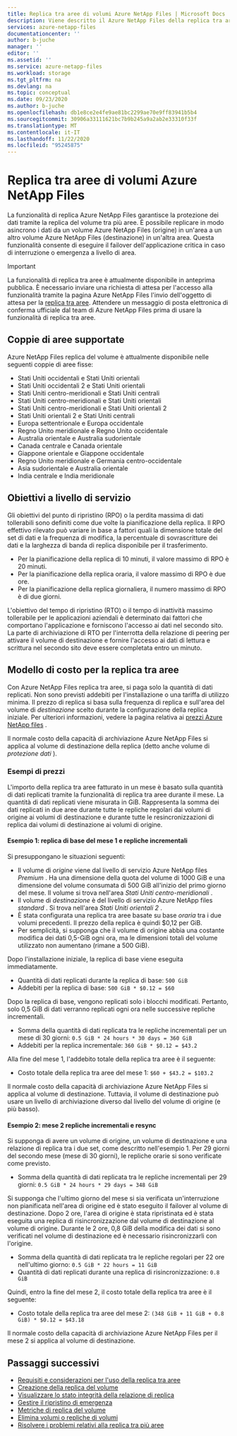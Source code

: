 ```yaml
---
title: Replica tra aree di volumi Azure NetApp Files | Microsoft Docs
description: Viene descritto il Azure NetApp Files della replica tra aree, le coppie di aree supportate, gli obiettivi a livello di servizio, la durabilità dei dati e il modello di costo.
services: azure-netapp-files
documentationcenter: ''
author: b-juche
manager: ''
editor: ''
ms.assetid: ''
ms.service: azure-netapp-files
ms.workload: storage
ms.tgt_pltfrm: na
ms.devlang: na
ms.topic: conceptual
ms.date: 09/23/2020
ms.author: b-juche
ms.openlocfilehash: db1e8ce2e4fe9ae81bc2299ae70e9ff83941b5b4
ms.sourcegitcommit: 30906a33111621bc7b9b245a9a2ab2e33310f33f
ms.translationtype: MT
ms.contentlocale: it-IT
ms.lasthandoff: 11/22/2020
ms.locfileid: "95245875"
---
```

# <a name="cross-region-replication-of-azure-netapp-files-volumes"></a>Replica tra aree di volumi Azure NetApp Files

La funzionalità di replica Azure NetApp Files garantisce la protezione dei dati tramite la replica del volume tra più aree. È possibile replicare in modo asincrono i dati da un volume Azure NetApp Files (origine) in un'area a un altro volume Azure NetApp Files (destinazione) in un'altra area.  Questa funzionalità consente di eseguire il failover dell'applicazione critica in caso di interruzione o emergenza a livello di area.

> [!IMPORTANT]
> La funzionalità di replica tra aree è attualmente disponibile in anteprima pubblica. È necessario inviare una richiesta di attesa per l'accesso alla funzionalità tramite la pagina Azure NetApp Files l'invio dell'oggetto di attesa per la [replica tra aree](https://aka.ms/anfcrrpreviewsignup). Attendere un messaggio di posta elettronica di conferma ufficiale dal team di Azure NetApp Files prima di usare la funzionalità di replica tra aree.

## <a name="supported-region-pairs"></a>Coppie di aree supportate

Azure NetApp Files replica del volume è attualmente disponibile nelle seguenti coppie di aree fisse:  

* Stati Uniti occidentali e Stati Uniti orientali
* Stati Uniti occidentali 2 e Stati Uniti orientali 
* Stati Uniti centro-meridionali e Stati Uniti centrali 
* Stati Uniti centro-meridionali e Stati Uniti orientali
* Stati Uniti centro-meridionali e Stati Uniti orientali 2 
* Stati Uniti orientali 2 e Stati Uniti centrali 
* Europa settentrionale e Europa occidentale
* Regno Unito meridionale e Regno Unito occidentale
* Australia orientale e Australia sudorientale
* Canada centrale e Canada orientale
* Giappone orientale e Giappone occidentale
* Regno Unito meridionale e Germania centro-occidentale
* Asia sudorientale e Australia orientale
* India centrale e India meridionale

## <a name="service-level-objectives"></a>Obiettivi a livello di servizio

Gli obiettivi del punto di ripristino (RPO) o la perdita massima di dati tollerabili sono definiti come due volte la pianificazione della replica.  Il RPO effettivo rilevato può variare in base a fattori quali la dimensione totale del set di dati e la frequenza di modifica, la percentuale di sovrascritture dei dati e la larghezza di banda di replica disponibile per il trasferimento.   

* Per la pianificazione della replica di 10 minuti, il valore massimo di RPO è 20 minuti.  
* Per la pianificazione della replica oraria, il valore massimo di RPO è due ore.  
* Per la pianificazione della replica giornaliera, il numero massimo di RPO è di due giorni.  

L'obiettivo del tempo di ripristino (RTO) o il tempo di inattività massimo tollerabile per le applicazioni aziendali è determinato dai fattori che comportano l'applicazione e forniscono l'accesso ai dati nel secondo sito. La parte di archiviazione di RTO per l'interrotta della relazione di peering per attivare il volume di destinazione e fornire l'accesso ai dati di lettura e scrittura nel secondo sito deve essere completata entro un minuto.

## <a name="cost-model-for-cross-region-replication"></a>Modello di costo per la replica tra aree  

Con Azure NetApp Files replica tra aree, si paga solo la quantità di dati replicati. Non sono previsti addebiti per l'installazione o una tariffa di utilizzo minima. Il prezzo di replica si basa sulla frequenza di replica e sull'area del volume di *destinazione* scelto durante la configurazione della replica iniziale. Per ulteriori informazioni, vedere la pagina relativa ai [prezzi Azure NetApp files](https://azure.microsoft.com/pricing/details/netapp/) .  

Il normale costo della capacità di archiviazione Azure NetApp Files si applica al volume di destinazione della replica (detto anche volume di *protezione dati* ). 

### <a name="pricing-examples"></a>Esempi di prezzi

L'importo della replica tra aree fatturato in un mese è basato sulla quantità di dati replicati tramite la funzionalità di replica tra aree durante il mese. La quantità di dati replicati viene misurata in GiB. Rappresenta la somma dei dati replicati in due aree durante tutte le repliche regolari dai volumi di origine ai volumi di destinazione e durante tutte le resincronizzazioni di replica dai volumi di destinazione ai volumi di origine.

#### <a name="example-1-month-1-baseline-replication-and-incremental-replications"></a>Esempio 1: replica di base del mese 1 e repliche incrementali

Si presuppongano le situazioni seguenti:

* Il volume di *origine* viene dal livello di servizio Azure NetApp files *Premium* . Ha una dimensione della quota del volume di 1000 GiB e una dimensione del volume consumata di 500 GiB all'inizio del primo giorno del mese. Il volume si trova nell'area *Stati Uniti centro-meridionali* .
* Il volume di *destinazione* è del livello di servizio Azure NetApp files *standard* . Si trova nell'area *Stati Uniti orientali 2* .
* È stata configurata una replica tra aree basate su base *oraria* tra i due volumi precedenti. Il prezzo della replica è quindi $0,12 per GiB.
* Per semplicità, si supponga che il volume di origine abbia una costante modifica dei dati 0,5-GiB ogni ora, ma le dimensioni totali del volume utilizzato non aumentano (rimane a 500 GiB). 

Dopo l'installazione iniziale, la replica di base viene eseguita immediatamente.  

* Quantità di dati replicati durante la replica di base: `500 GiB`
* Addebiti per la replica di base: `500 GiB * $0.12 = $60`

Dopo la replica di base, vengono replicati solo i blocchi modificati. Pertanto, solo 0,5 GiB di dati verranno replicati ogni ora nelle successive repliche incrementali.

* Somma della quantità di dati replicata tra le repliche incrementali per un mese di 30 giorni: `0.5 GiB * 24 hours * 30 days = 360 GiB`
* Addebiti per la replica incrementale: `360 GiB * $0.12 = $43.2`

Alla fine del mese 1, l'addebito totale della replica tra aree è il seguente:  

*  Costo totale della replica tra aree del mese 1: `$60 + $43.2 = $103.2`

Il normale costo della capacità di archiviazione Azure NetApp Files si applica al volume di destinazione. Tuttavia, il volume di destinazione può usare un livello di archiviazione diverso dal livello del volume di origine (e più basso).

#### <a name="example-2-month-2-incremental-replications-and-resync-replications"></a>Esempio 2: mese 2 repliche incrementali e resync  

Si supponga di avere un volume di origine, un volume di destinazione e una relazione di replica tra i due set, come descritto nell'esempio 1. Per 29 giorni del secondo mese (mese di 30 giorni), le repliche orarie si sono verificate come previsto.

* Somma della quantità di dati replicata tra le repliche incrementali per 29 giorni: `0.5 GiB * 24 hours * 29 days = 348 GiB`

Si supponga che l'ultimo giorno del mese si sia verificata un'interruzione non pianificata nell'area di origine ed è stato eseguito il failover al volume di destinazione. Dopo 2 ore, l'area di origine è stata ripristinata ed è stata eseguita una replica di risincronizzazione dal volume di destinazione al volume di origine. Durante le 2 ore, 0,8 GiB della modifica dei dati si sono verificati nel volume di destinazione ed è necessario risincronizzarli con l'origine.

* Somma della quantità di dati replicata tra le repliche regolari per 22 ore nell'ultimo giorno: `0.5 GiB * 22 hours = 11 GiB`
* Quantità di dati replicati durante una replica di risincronizzazione: `0.8 GiB`

Quindi, entro la fine del mese 2, il costo totale della replica tra aree è il seguente:  

* Costo totale della replica tra aree del mese 2: `(348 GiB + 11 GiB + 0.8 GiB) * $0.12 = $43.18`

Il normale costo della capacità di archiviazione Azure NetApp Files per il mese 2 si applica al volume di destinazione.

## <a name="next-steps"></a>Passaggi successivi
* [Requisiti e considerazioni per l'uso della replica tra aree](cross-region-replication-requirements-considerations.md)
* [Creazione della replica del volume](cross-region-replication-create-peering.md)
* [Visualizzare lo stato integrità della relazione di replica](cross-region-replication-display-health-status.md)
* [Gestire il ripristino di emergenza](cross-region-replication-manage-disaster-recovery.md)
* [Metriche di replica del volume](azure-netapp-files-metrics.md#replication)
* [Elimina volumi o repliche di volumi](cross-region-replication-delete.md)
* [Risolvere i problemi relativi alla replica tra più aree](troubleshoot-cross-region-replication.md)


